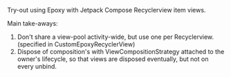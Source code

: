 Try-out using Epoxy with Jetpack Compose Recyclerview item views.

Main take-aways:
1. Don't share a view-pool activity-wide, but use one per Recyclerview. (specified in CustomEpoxyRecyclerView)
2. Dispose of composition's with ViewCompositionStrategy attached to the owner's lifecycle, so that views are disposed eventually, but not on every unbind. 
